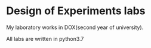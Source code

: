 # Design of Experiments	labs

My laboratory works in DOX(second year of university).

All labs are written in python3.7